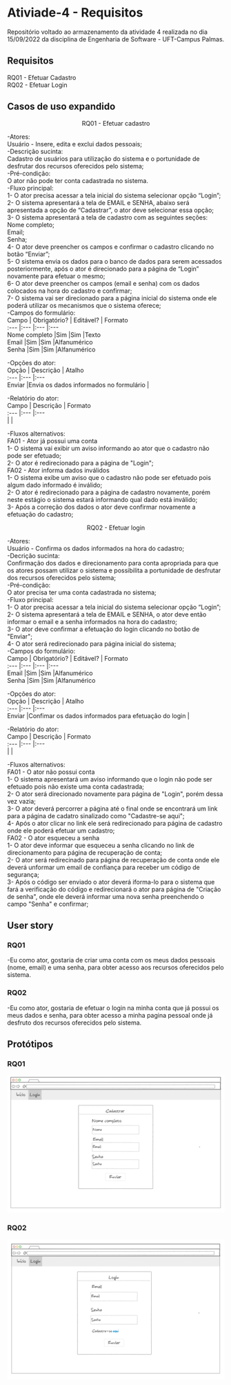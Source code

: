 # Ativiade-4 - Requisitos
Repositório voltado ao armazenamento da atividade 4 realizada no dia 15/09/2022 da disciplina de Engenharia de Software - UFT-Campus Palmas.

## Requisitos

RQ01 - Efetuar Cadastro  
RQ02 - Efetuar Login

## Casos de uso expandido

<center> RQ01 - Efetuar cadastro</center>

-Atores:  
    Usuário - Insere, edita e exclui dados pessoais;  
-Descrição sucinta:  
    Cadastro de usuários para utilização do sistema e o portunidade de desfrutar dos recursos oferecidos pelo sistema;  
-Pré-condição:  
    O ator não pode ter conta cadastrada no sistema.  
-Fluxo principal:  
    1- O ator precisa acessar a tela inicial do sistema selecionar opção “Login”;  
	2- O sistema apresentará a tela de EMAIL e SENHA, abaixo será apresentada a opção de “Cadastrar”, o ator deve selecionar essa opção;  
	3- O sistema apresentará a tela de cadastro com as seguintes seções:  
		Nome completo;  
		Email;  
		Senha;  
	4- O ator deve preencher os campos e confirmar o cadastro clicando no botão “Enviar”;  
	5- O sistema envia os dados para o banco de dados para serem acessados posteriormente, após o ator é direcionado para a página de “Login” novamente para efetuar o mesmo;  
	6- O ator deve preencher os campos (email e senha) com os dados colocados na hora do cadastro e confirmar;  
	7- O sistema vai ser direcionado para a página inicial do sistema onde ele poderá utilizar os mecanismos que o sistema oferece;  
-Campos do formulário:  
Campo | Obrigatório? | Editável? | Formato   
:--- |:--- |:--- |:---    
Nome completo |Sim |Sim |Texto    
Email |Sim |Sim |Alfanumérico    
Senha |Sim |Sim |Alfanumérico    

-Opções do ator:  
Opção | Descrição | Atalho    
:--- |:--- |:---    
Enviar |Envia os dados informados no formulário |   

-Relatório do ator:  
Campo | Descrição | Formato    
:--- |:--- |:---    
 | |    

-Fluxos alternativos:  
    FA01 - Ator já possui uma conta  
        1- O sistema vai exibir um aviso informando ao ator que o cadastro não pode ser efetuado;  
        2- O ator é redirecionado para a página de "Login";  
    FA02 - Ator informa dados inválidos  
        1- O sistema exibe um aviso que o cadastro não pode ser efetuado pois algum dado informado é inválido;  
        2- O ator é redirecionado para a página de cadastro novamente, porém neste estágio o sistema estará informando qual dado está inválido;  
        3- Após a correção dos dados o ator deve confirmar novamente a efetuação do cadastro;  
    

<center> RQ02 - Efetuar login</center>

-Atores:  
    Usuário - Confirma os dados informados na hora do cadastro;  
-Decrição sucinta:  
    Confirmação dos dados e direcionamento para conta apropriada para que os atores possam utilizar o sistema e possibilita a portunidade de desfrutar dos recursos oferecidos pelo sistema;  
-Pré-condição:  
    O ator precisa ter uma conta cadastrada no sistema;  
-Fluxo principal:  
    1- O ator precisa acessar a tela inicial do sistema selecionar opção “Login”;  
	2- O sistema apresentará a tela de EMAIL e SENHA, o ator deve então informar o email e a senha informados na hora do cadastro;  
    3- O ator deve confirmar a efetuação do login clicando no botão de "Enviar";  
    4- O ator será redirecionado para página inicial do sistema;  
-Campos do formulário:  
Campo | Obrigatório? | Editável? | Formato   
:--- |:--- |:--- |:---   
Email |Sim |Sim |Alfanumérico   
Senha |Sim |Sim |Alfanumérico    

-Opções do ator:  
Opção | Descrição | Atalho    
:--- |:--- |:---   
Enviar |Confimar os dados informados para efetuação do login |   

-Relatório do ator:  
Campo | Descrição | Formato   
:--- |:--- |:---    
 | |    

-Fluxos alternativos:  
    FA01 - O ator não possui conta  
        1- O sistema apresentará um aviso informando que o login não pode ser efetuado pois não existe uma conta cadastrada;  
        2- O ator será direcionado novamente para página de "Login", porém dessa vez vazia;  
        3- O ator deverá percorrer a página até o final onde se encontrará um link para a página de cadatro sinalizado como "Cadastre-se aqui";  
        4- Após o ator clicar no link ele será redirecionado para página de cadastro onde ele poderá efetuar um cadastro;  
    FA02 - O ator esqueceu a senha  
        1- O ator deve informar que esqueceu a senha clicando no link de direcionamento para página de recuperação de conta;  
        2- O ator será redirecinado para página de recuperação de conta onde ele deverá unformar um email de confiança para receber um código de segurança;  
        3- Após o código ser enviado o ator deverá iforma-lo para o sistema que fará a verificação do código e redirecionará o ator para página de "Criação de senha", onde ele deverá informar uma nova senha preenchendo o campo "Senha" e confirmar;  

## User story
### RQ01
-Eu como ator, gostaria de criar uma conta com os meus dados pessoais (nome, email) e uma senha, para obter acesso aos recursos oferecidos pelo sistema.  

### RQ02
-Eu como ator, gostaria de efetuar o login na minha conta que já possui os meus dados e senha, para obter acesso a minha pagina pessoal onde já desfruto dos recursos oferecidos pelo sistema.  

## Protótipos

### RQ01
![Efetuar cadastro](/img/Efetuar%20cadastro.PNG)  

### RQ02
![Efetuar login](/img/Efetuar%20login.PNG)  



